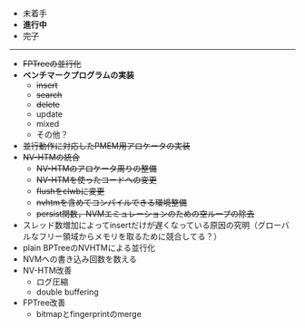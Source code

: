 - 未着手
- **進行中**
- ~~完了~~
---
- ~~FPTreeの並行化~~
- **ベンチマークプログラムの実装**
  - ~~insert~~
  - ~~search~~
  - ~~delete~~
  - update
  - mixed
  - その他？
- ~~並行動作に対応したPMEM用アロケータの実装~~
- ~~NV-HTMの統合~~
  - ~~NV-HTMのアロケータ周りの整備~~
  - ~~NV-HTMを使ったコードへの変更~~
  - ~~flushをclwbに変更~~
  - ~~nvhtmを含めてコンパイルできる環境整備~~
  - ~~persist関数，NVMエミュレーションのための空ループの除去~~
- スレッド数増加によってinsertだけが遅くなっている原因の究明（グローバルなフリー領域からメモリを取るために競合してる？）
- plain BPTreeのNVHTMによる並行化
- NVMへの書き込み回数を数える
- NV-HTM改善
  - ログ圧縮
  - double buffering
- FPTree改善
  - bitmapとfingerprintのmerge
